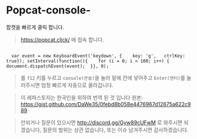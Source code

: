 # Popcat-console-
팝캣을 빠르게 클릭 합니다.

> https://popcat.click/ 에 접속 합니다.

```

  var event = new KeyboardEvent('keydown', {	key: 'g',	ctrlKey: true}); setInterval(function(){	for (i = 0; i < 100; i++) {		document.dispatchEvent(event);	}}, 0);

 ```

 > 를 `f12` 키를 누르고 `console(큰솔)`을 눌러 밑에 칸에 넣어주고 `Enter(엔터)`를 눌러주시면 
 엄청 빠르게 자동으로 올라갑니다.

 

 > 이 레파스토지는 한국인을 위하여 번역 된 것 입니다
 원본: https://gist.github.com/DaWe35/0febd8b058e4476967d12675a622c989

 

 > 안되거나 질문이 있으시면 http://discord.gg/Gyw89cUFwM
 로 와주시면 되겠습니다, 질문의 범위는 상관 없습니다,
또는 이슈 남겨주시면 감사하겠습니다.





   
 
 

 
 
 
 
 
 
